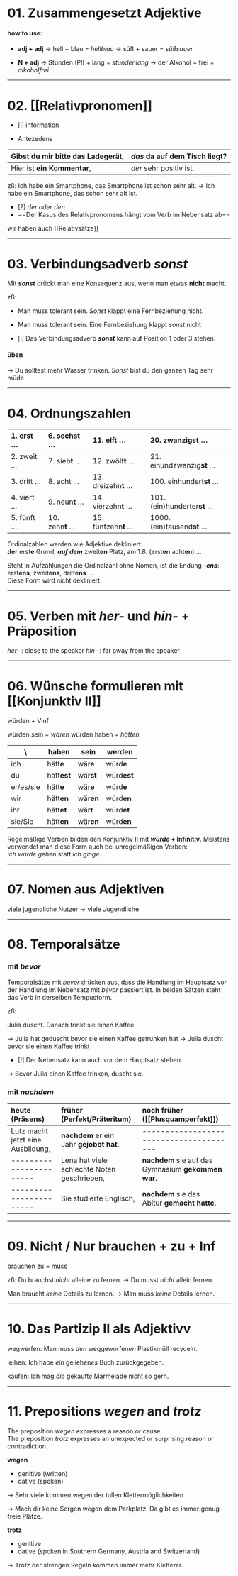
# 01. Zusammengesetzt Adjektive
#### how to use: 
- **adj + adj**
-> hell + blau = *hellblau*
-> süß + sauer =  *süßsauer*

- **N + adj**
-> Stunden (Pl) + lang = *stundenlang*
-> der Alkohol + frei = *alkoholfrei*

---
# 02. [[Relativpronomen]]
- [i] information

- Antezedens

| Gibst du mir bitte **das Ladegerät**, | *das* da auf dem Tisch liegt? |
|:------------------------------------- |:----------------------------- |
| Hier ist **ein Kommentar**,           | *der* sehr positiv ist.       |

zß: Ich habe ein Smartphone, das Smartphone ist schon sehr alt.
-> Ich habe ein Smartphone, das schon sehr alt ist.


 - [?] *der oder den*
 - ==Der Kasus des Relativpronomens hängt vom Verb im Nebensatz ab==


wir haben auch [[Relativsätze]] 

---
# 03. Verbindungsadverb *sonst*

Mit **_sonst_** drückt man eine Konsequenz aus, wenn man etwas **nicht** macht.

zß:
- Man muss tolerant sein. *Sonst* klappt eine Fernbeziehung nicht.
- Man muss tolerant sein. Eine Fernbeziehung klappt *sonst* nicht


- [i] Das Verbindungsadverb **_sonst_** kann auf Position 1 oder 3 stehen.
#### üben
-> Du solltest mehr Wasser trinken. *Sonst* bist du den ganzen Tag sehr müde


---
# 04. Ordnungszahlen

| 1. erst …  | 6. sechst …      | 11. elf**t** …      | 20. zwanzig**st** …         |
|:---------- |:---------------- |:------------------- |:--------------------------- |
| 2. zweit … | 7. sieb**t** ... | 12. zwölf**t** …    | 21. einundzwanzig**st** …   |
| 3. dritt … | 8. acht …        | 13. dreizehn**t** … | 100. einhundert**st** …     |
| 4. viert … | 9. neun**t** …   | 14. vierzehn**t** … | 101. (ein)hunderter**st** … |
| 5. fünft … | 10. zehn**t** …  | 15. fünfzehn**t** … | 1000. (ein)tausend**st** …  |
Ordinalzahlen werden wie Adjektive dekliniert:  
**der** erst**e** Grund, **_auf dem_** zweit**en** Platz, am 1.8. (erst**en** acht**en**) …
  
Steht in Aufzählungen die Ordinalzahl ohne Nomen, ist die Endung **_-ens_**:  
erst**ens**, zweit**ens**, dritt**ens** …  
Diese Form wird nicht dekliniert.

---
# 05. Verben mit _her-_ und _hin-_ + Präposition


*her-* : close to the speaker
*hin-* : far away from the speaker


---
# 06. Wünsche formulieren mit [[Konjunktiv II]]

würden + Vinf

würden sein = *wären*
würden haben = *hätten*


| \         | **haben**   | **sein**  | **werden**  |
| --------- | ----------- | --------- | ----------- |
| ich       | hätt**e**   | wär**e**  | würd**e**   |
| du        | hätt**est** | wär**st** | würd**est** |
| er/es/sie | hätt**e**   | wär**e**  | würd**e**   |
| wir       | hätt**en**  | wär**en** | würd**en**  |
| ihr       | hätt**et**  | wär**t**  | würd**et**  |
| sie/Sie   | hätt**en**  | wär**en** | würd**en**  |

Regelmäßige Verben bilden den Konjunktiv II mit **_würde_ + Infinitiv**. Meistens verwendet man diese Form auch bei unregelmäßigen Verben:  
_ich würde gehen_ statt _ich ginge_.

---
# 07. Nomen aus Adjektiven

viele jugendlich*e* Nutzer -> viele *J*ugendliche


---

# 08. Temporalsätze
### mit _bevor_

Temporalsätze mit _bevor_ drücken aus, dass die Handlung im Hauptsatz vor der Handlung im Nebensatz mit _bevor_ passiert ist. In beiden Sätzen steht das Verb in derselben Tempusform.


zß:

Julia duscht. Danach trinkt sie einen Kaffee

-> Julia hat geduscht bevor sie einen Kaffee getrunken hat
-> Julia duscht bevor sie einen Kaffee trinkt

- [!] Der Nebensatz kann auch vor dem Hauptsatz stehen.

-> Bevor Julia einen Kaffee trinken, duscht sie.


### mit _nachdem_

| heute  <br>(Präsens)              | früher  <br>(Perfekt/Präteritum)            | noch früher  <br>([[Plusquamperfekt]])              |
|:--------------------------------- |:------------------------------------------- |:--------------------------------------------------- |
| Lutz macht jetzt eine Ausbildung, | **nachdem** er ein Jahr **gejobbt hat**.    | ---------------------------------------             |
| -----------------------           | Lena hat viele schlechte Noten geschrieben, | **nachdem** sie auf das Gymnasium **gekommen war**. |
| -----------------------           | Sie studierte Englisch,                     | **nachdem** sie das Abitur **gemacht hatte**.       |

---

# 09. Nicht / Nur brauchen + zu + Inf

brauchen zu = muss


zß: 
Du brauchst _nicht_ alleine zu lernen. 
-> Du musst _nicht_ allein lernen.

Man braucht _keine_ Details zu lernen.
-> Man muss _keine_ Details lernen.


---
# 10. Das Partizip II als Adjektivv


wegwerfen: Man muss _den_ weggeworfen*en*  Plastikmüll recyceln.

leihen: Ich habe *ein* geliehen*es* Buch zurückgegeben.

kaufen: Ich mag _die_ gekauft*e* Marmelade nicht so gern.


---
# 11. Prepositions _wegen_ and _trotz_

The preposition _wegen_ expresses a reason or cause.  
The preposition _trotz_ expresses an unexpected or surprising reason or contradiction.


**wegen**  
+ genitive (written)  
+ dative (spoken)


-> Sehr viele kommen wegen der tollen Klettermöglichkeiten. 

-> Mach dir keine Sorgen wegen dem Parkplatz. Da gibt es immer genug freie Plätze.


**trotz**  
+ genitive  
+ dative (spoken in Southern Germany, Austria and Switzerland)

-> Trotz der strengen Regeln kommen immer mehr Kletterer.